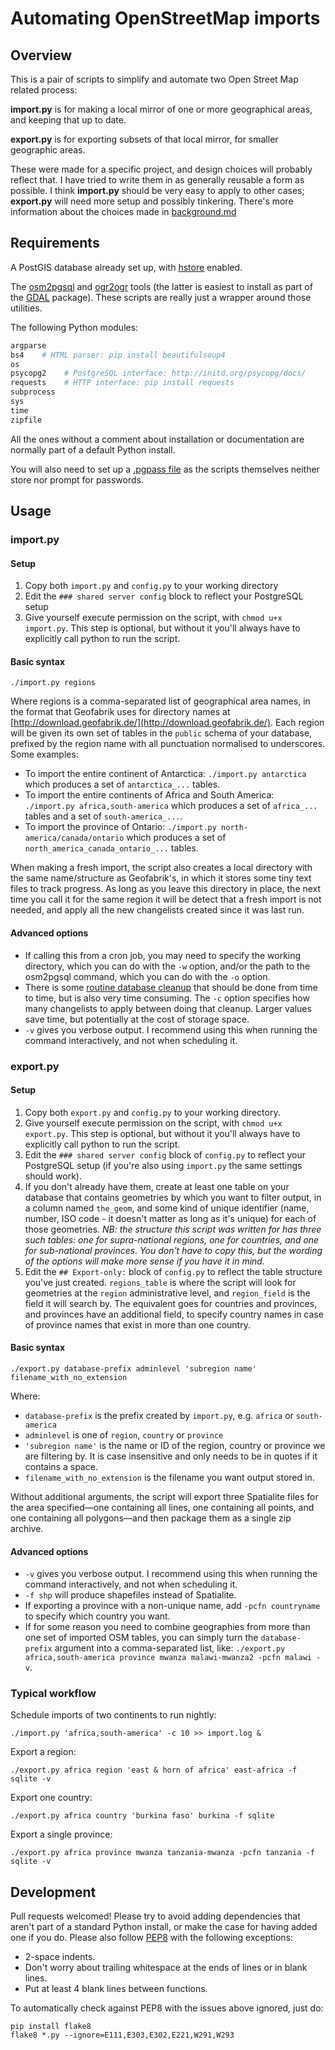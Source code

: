 # Automating OpenStreetMap imports

## Overview

This is a pair of scripts to simplify and automate two Open Street Map related process:

**import.py** is for making a local mirror of one or more geographical areas, and keeping that up to date.

**export.py** is for exporting subsets of that local mirror, for smaller geographic areas.

These were made for a specific project, and design choices will probably reflect that. I have tried to write them in as generally reusable a form as possible. I think **import.py** should be very easy to apply to other cases; **export.py** will need more setup and possibly tinkering. There's more information about the choices made in [background.md](background.md)

## Requirements

A PostGIS database already set up, with [hstore](https://wiki.openstreetmap.org/wiki/Osm2pgsql#hstore) enabled.

The [osm2pgsql](https://wiki.openstreetmap.org/wiki/Osm2pgsql) and [ogr2ogr](http://www.gdal.org/ogr2ogr.html) tools (the latter is easiest to install as part of the [GDAL](https://trac.osgeo.org/gdal/wiki/DownloadingGdalBinaries) package). These scripts are really just a wrapper around those utilities.

The following Python modules:

```python
argparse
bs4    # HTML parser: pip install beautifulsoup4
os
psycopg2    # PostgreSQL interface: http://initd.org/psycopg/docs/
requests    # HTTP interface: pip install requests
subprocess
sys
time
zipfile
```

All the ones without a comment about installation or documentation are normally part of a default Python install.

You will also need to set up a [.pgpass file](http://www.postgresql.org/docs/9.1/static/libpq-pgpass.html) as the scripts themselves neither store nor prompt for passwords.

## Usage

### import.py

#### Setup

1. Copy both `import.py` and `config.py` to your working directory
2. Edit the `### shared server config` block to reflect your PostgreSQL setup
3. Give yourself execute permission on the script, with `chmod u+x import.py`. This step is optional, but without it you'll always have to explicitly call python to run the script.

#### Basic syntax

```shell
./import.py regions
```

Where regions is a comma-separated list of geographical area names, in the format that Geofabrik uses for directory names at [http://download.geofabrik.de/](http://download.geofabrik.de/). Each region will be given its own set of tables in the `public` schema of your database, prefixed by the region name with all punctuation normalised to underscores. Some examples:

* To import the entire continent of Antarctica: `./import.py antarctica` which produces a set of `antarctica_...` tables.
* To import the entire continents of Africa and South America: `./import.py africa,south-america` which produces a set of `africa_...` tables and a set of `south-america_...`.
* To import the province of Ontario: `./import.py north-america/canada/ontario` which produces a set of `north_america_canada_ontario_...` tables.

When making a fresh import, the script also creates a local directory with the same name/structure as Geofabrik's, in which it stores some tiny text files to track progress. As long as you leave this directory in place, the next time you call it for the same region it will be detect that a fresh import is not needed, and apply all the new changelists created since it was last run.

#### Advanced options

* If calling this from a cron job, you may need to specify the working directory, which you can do with the `-w` option, and/or the path to the osm2pgsql command, which you can do with the `-o` option.
* There is some [routine database cleanup](http://wiki.openstreetmap.org/wiki/User:Stephankn/knowledgebase#Cleanup_of_ways_outside_the_bounding_box) that should be done from time to time, but is also very time consuming.  The `-c` option specifies how many changelists to apply between doing that cleanup.  Larger values save time, but potentially at the cost of storage space.
* `-v` gives you verbose output. I recommend using this when running the command interactively, and not when scheduling it.

### export.py

#### Setup

1. Copy both `export.py` and `config.py` to your working directory.
2. Give yourself execute permission on the script, with `chmod u+x export.py`. This step is optional, but without it you'll always have to explicitly call python to run the script.
3. Edit the `### shared server config` block of `config.py` to reflect your PostgreSQL setup (if you're also using `import.py` the same settings should work).
4. If you don't already have them, create at least one table on your database that contains geometries by which you want to filter output, in a column named `the_geom`, and some kind of unique identifier (name, number, ISO code - it doesn't matter as long as it's unique) for each of those geometries.  *NB: the structure this script was written for has three such tables: one for supra-national regions, one for countries, and one for sub-national provinces. You don't have to copy this, but the wording of the options will make more sense if you have it in mind.*
5. Edit the `## Export-only:` block of `config.py` to reflect the table structure you've just created. `regions_table` is where the script will look for geometries at the `region` administrative level, and `region_field` is the field it will search by. The equivalent goes for countries and provinces, and provinces have an additional field, to specify country names in case of province names that exist in more than one country.

#### Basic syntax

```
./export.py database-prefix adminlevel 'subregion name' filename_with_no_extension
```

Where:

* `database-prefix` is the prefix created by `import.py`, e.g. `africa` or `south-america`
* `adminlevel` is one of `region`, `country` or `province`
* `'subregion name'` is the name or ID of the region, country or province we are filtering by. It is case insensitive and only needs to be in quotes if it contains a space.
* `filename_with_no_extension` is the filename you want output stored in.

Without additional arguments, the script will export three Spatialite files for the area specified—one containing all lines, one containing all points, and one containing all polygons—and then package them as a single zip archive.

#### Advanced options

* `-v` gives you verbose output. I recommend using this when running the command interactively, and not when scheduling it.
* `-f shp` will produce shapefiles instead of Spatialite.
* If exporting a province with a non-unique name, add `-pcfn countryname` to specify which country you want.
* If for some reason you need to combine geographies from more than one set of imported OSM tables, you can simply turn the `database-prefix` argument into a comma-separated list, like: `./export.py africa,south-america province mwanza malawi-mwanza2 -pcfn malawi -v`.

### Typical workflow

Schedule imports of two continents to run nightly:

```
./import.py 'africa,south-america' -c 10 >> import.log &
```

Export a region:

```
./export.py africa region 'east & horn of africa' east-africa -f sqlite -v
```

Export one country:

```
./export.py africa country 'burkina faso' burkina -f sqlite
```

Export a single province:

```
./export.py africa province mwanza tanzania-mwanza -pcfn tanzania -f sqlite -v
```

## Development

Pull requests welcomed!  Please try to avoid adding dependencies that aren't part of a standard Python install, or make the case for having added one if you do.  Please also follow [PEP8](https://www.python.org/dev/peps/pep-0008/) with the following exceptions:

* 2-space indents.
* Don't worry about trailing whitespace at the ends of lines or in blank lines.
* Put at least 4 blank lines between functions.

To automatically check against PEP8 with the issues above ignored, just do:

```
pip install flake8
flake8 *.py --ignore=E111,E303,E302,E221,W291,W293
```
